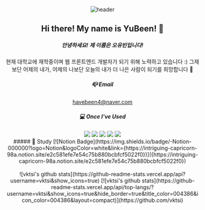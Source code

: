 
<div align="center"> 

![header](https://capsule-render.vercel.app/api?type=waving&color=timeGradient&text=Hello%20My%20World!&animation=twinkling&fontColor=ffffff&fontAlign=70&fontAlignY=43&fontSize=57&height=250)

## Hi there! My name is YuBeen! 👋
##### 안녕하세요! 제 이름은 오유빈입니다!
현재 대학교에 재학중이며 웹 프론트엔드 개발자가 되기 위해 노력하고 있습니다 :)
그제보단 어제의 내가, 어제의 나보단 오늘의 내가 더 나은 사람이 되기를 희망합니다 🙂
<br/>
##### 📪 Email
havebeen4@naver.com
<br/>
##### 💻 Once I've Used
<!--javascript-->
<img src="https://img.shields.io/badge/JAVAScript-F7DF1E?style=for-the-badge&logo=javascript&logoColor=white">
<!--Html-->
<img src="https://img.shields.io/badge/HTML5-E34F26?style=for-the-badge&logo=Html5&logoColor=white">
<!--css-->
<img src="https://img.shields.io/badge/CSS-1572B6?style=for-the-badge&logo=css3&logoColor=white">
<!--C-->
<img src="https://img.shields.io/badge/C-A8B9CC?style=for-the-badge&logo=c&logoColor=white">
<!--C++-->
<img src="https://img.shields.io/badge/C++-00599C?style=for-the-badge&logo=cplusplus&logoColor=white">
<br/>
##### 📝 Study
[![Notion Badge](https://img.shields.io/badge/-Notion-000000?logo=Notion&logoColor=white&link={https://intriguing-capricorn-98a.notion.site/e2c581efe7e54c75b880bcbfcf5022f0})]({https://intriguing-capricorn-98a.notion.site/e2c581efe7e54c75b880bcbfcf5022f0})
<br/>
<br/>
![vktsi's github stats](https://github-readme-stats.vercel.app/api?username=vktsi&show_icons=true)
[![vktsi's github stats](https://github-readme-stats.vercel.app/api/top-langs/?username=vktsi&show_icons=true&hide_border=true&title_color=004386&icon_color=004386&layout=compact)](https://github.com/vktsi)
</div>
